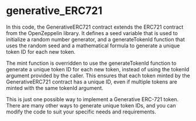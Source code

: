 # generative_ERC721

In this code, the GenerativeERC721 contract extends the ERC721 contract from the OpenZeppelin library. It defines a seed variable that is used to initialize a random number generator, and a generateTokenId function that uses the random seed and a mathematical formula to generate a unique token ID for each new token.

The mint function is overridden to use the generateTokenId function to generate a unique token ID for each new token, instead of using the tokenId argument provided by the caller. This ensures that each token minted by the GenerativeERC721 contract has a unique ID, even if multiple tokens are minted with the same tokenId argument.

This is just one possible way to implement a Generative ERC-721 token. There are many other ways to generate unique token IDs, and you can modify the code to suit your specific needs and requirements.
